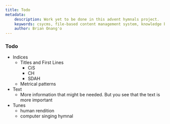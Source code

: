 ```yaml
---
title: Todo
metadata:
    description: Work yet to be done in this advent hymnals project.
    keywords: csycms, file-based content management system, knowledge base, static site generator, nodejs
    author: Brian Onang'o
---
```


### Todo

+ Indices
  - Titles and First Lines
    - CiS
    - CH
    - SDAH
  - Metrical patterns
+ Text
  - More information that might be needed. But you see that the text is more important
+ Tunes
  - human rendition
  - computer singing hymnal

